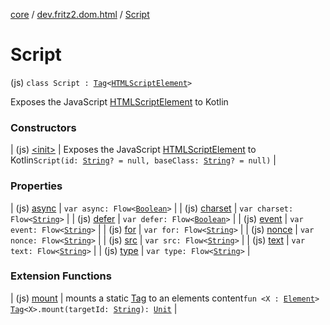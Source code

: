 [core](../../index.md) / [dev.fritz2.dom.html](../index.md) / [Script](./index.md)

# Script

(js) `class Script : `[`Tag`](../../dev.fritz2.dom/-tag/index.md)`<`[`HTMLScriptElement`](https://kotlinlang.org/api/latest/jvm/stdlib/org.w3c.dom/-h-t-m-l-script-element/index.html)`>`

Exposes the JavaScript [HTMLScriptElement](https://developer.mozilla.org/en/docs/Web/API/HTMLScriptElement) to Kotlin

### Constructors

| (js) [&lt;init&gt;](-init-.md) | Exposes the JavaScript [HTMLScriptElement](https://developer.mozilla.org/en/docs/Web/API/HTMLScriptElement) to Kotlin`Script(id: `[`String`](https://kotlinlang.org/api/latest/jvm/stdlib/kotlin/-string/index.html)`? = null, baseClass: `[`String`](https://kotlinlang.org/api/latest/jvm/stdlib/kotlin/-string/index.html)`? = null)` |

### Properties

| (js) [async](async.md) | `var async: Flow<`[`Boolean`](https://kotlinlang.org/api/latest/jvm/stdlib/kotlin/-boolean/index.html)`>` |
| (js) [charset](charset.md) | `var charset: Flow<`[`String`](https://kotlinlang.org/api/latest/jvm/stdlib/kotlin/-string/index.html)`>` |
| (js) [defer](defer.md) | `var defer: Flow<`[`Boolean`](https://kotlinlang.org/api/latest/jvm/stdlib/kotlin/-boolean/index.html)`>` |
| (js) [event](event.md) | `var event: Flow<`[`String`](https://kotlinlang.org/api/latest/jvm/stdlib/kotlin/-string/index.html)`>` |
| (js) [for](for.md) | `var for: Flow<`[`String`](https://kotlinlang.org/api/latest/jvm/stdlib/kotlin/-string/index.html)`>` |
| (js) [nonce](nonce.md) | `var nonce: Flow<`[`String`](https://kotlinlang.org/api/latest/jvm/stdlib/kotlin/-string/index.html)`>` |
| (js) [src](src.md) | `var src: Flow<`[`String`](https://kotlinlang.org/api/latest/jvm/stdlib/kotlin/-string/index.html)`>` |
| (js) [text](text.md) | `var text: Flow<`[`String`](https://kotlinlang.org/api/latest/jvm/stdlib/kotlin/-string/index.html)`>` |
| (js) [type](type.md) | `var type: Flow<`[`String`](https://kotlinlang.org/api/latest/jvm/stdlib/kotlin/-string/index.html)`>` |

### Extension Functions

| (js) [mount](../../dev.fritz2.dom/mount.md) | mounts a static [Tag](../../dev.fritz2.dom/-tag/index.md) to an elements content`fun <X : `[`Element`](https://kotlinlang.org/api/latest/jvm/stdlib/org.w3c.dom/-element/index.html)`> `[`Tag`](../../dev.fritz2.dom/-tag/index.md)`<X>.mount(targetId: `[`String`](https://kotlinlang.org/api/latest/jvm/stdlib/kotlin/-string/index.html)`): `[`Unit`](https://kotlinlang.org/api/latest/jvm/stdlib/kotlin/-unit/index.html) |

